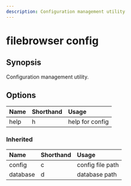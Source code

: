 ```yaml
---
description: Configuration management utility
---
```


# filebrowser config

## Synopsis

Configuration management utility.

## Options

| Name | Shorthand | Usage |
| :--- | :--- | :--- |
| help | h | help for config |

### Inherited

| Name | Shorthand | Usage |
| :--- | :--- | :--- |
| config | c | config file path |
| database | d | database path |

